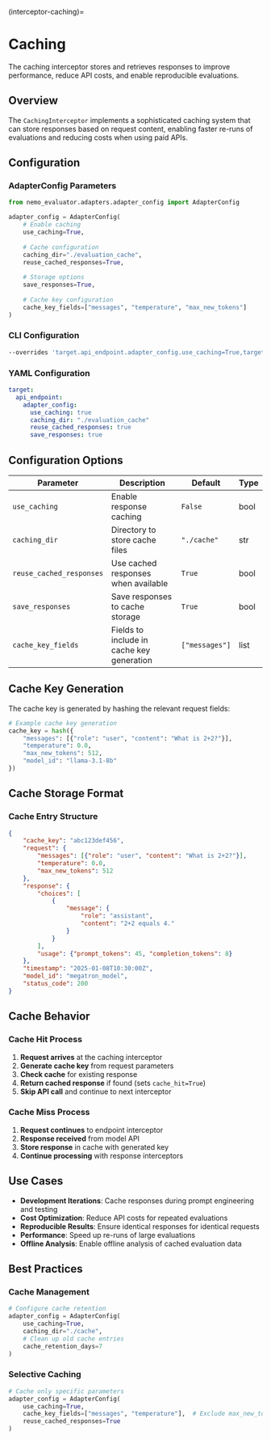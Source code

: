 (interceptor-caching)=

# Caching

The caching interceptor stores and retrieves responses to improve performance, reduce API costs, and enable reproducible evaluations.

## Overview

The `CachingInterceptor` implements a sophisticated caching system that can store responses based on request content, enabling faster re-runs of evaluations and reducing costs when using paid APIs.

## Configuration

### AdapterConfig Parameters

```python
from nemo_evaluator.adapters.adapter_config import AdapterConfig

adapter_config = AdapterConfig(
    # Enable caching
    use_caching=True,
    
    # Cache configuration
    caching_dir="./evaluation_cache",
    reuse_cached_responses=True,
    
    # Storage options
    save_responses=True,
    
    # Cache key configuration
    cache_key_fields=["messages", "temperature", "max_new_tokens"]
)
```

### CLI Configuration
```bash
--overrides 'target.api_endpoint.adapter_config.use_caching=True,target.api_endpoint.adapter_config.caching_dir=./cache,target.api_endpoint.adapter_config.reuse_cached_responses=True'
```

### YAML Configuration
```yaml
target:
  api_endpoint:
    adapter_config:
      use_caching: true
      caching_dir: "./evaluation_cache"
      reuse_cached_responses: true
      save_responses: true
```

## Configuration Options

| Parameter | Description | Default | Type |
|-----------|-------------|---------|------|
| `use_caching` | Enable response caching | `False` | bool |
| `caching_dir` | Directory to store cache files | `"./cache"` | str |
| `reuse_cached_responses` | Use cached responses when available | `True` | bool |
| `save_responses` | Save responses to cache storage | `True` | bool |
| `cache_key_fields` | Fields to include in cache key generation | `["messages"]` | list |

## Cache Key Generation

The cache key is generated by hashing the relevant request fields:

```python
# Example cache key generation
cache_key = hash({
    "messages": [{"role": "user", "content": "What is 2+2?"}],
    "temperature": 0.0,
    "max_new_tokens": 512,
    "model_id": "llama-3.1-8b"
})
```

## Cache Storage Format

### Cache Entry Structure
```json
{
    "cache_key": "abc123def456",
    "request": {
        "messages": [{"role": "user", "content": "What is 2+2?"}],
        "temperature": 0.0,
        "max_new_tokens": 512
    },
    "response": {
        "choices": [
            {
                "message": {
                    "role": "assistant", 
                    "content": "2+2 equals 4."
                }
            }
        ],
        "usage": {"prompt_tokens": 45, "completion_tokens": 8}
    },
    "timestamp": "2025-01-08T10:30:00Z",
    "model_id": "megatron_model",
    "status_code": 200
}
```

## Cache Behavior

### Cache Hit Process
1. **Request arrives** at the caching interceptor
2. **Generate cache key** from request parameters  
3. **Check cache** for existing response
4. **Return cached response** if found (sets `cache_hit=True`)
5. **Skip API call** and continue to next interceptor

### Cache Miss Process  
1. **Request continues** to endpoint interceptor
2. **Response received** from model API
3. **Store response** in cache with generated key
4. **Continue processing** with response interceptors

## Use Cases

- **Development Iterations**: Cache responses during prompt engineering and testing
- **Cost Optimization**: Reduce API costs for repeated evaluations
- **Reproducible Results**: Ensure identical responses for identical requests
- **Performance**: Speed up re-runs of large evaluations
- **Offline Analysis**: Enable offline analysis of cached evaluation data

## Best Practices

### Cache Management
```python
# Configure cache retention
adapter_config = AdapterConfig(
    use_caching=True,
    caching_dir="./cache",
    # Clean up old cache entries
    cache_retention_days=7
)
```

### Selective Caching
```python
# Cache only specific parameters
adapter_config = AdapterConfig(
    use_caching=True,
    cache_key_fields=["messages", "temperature"],  # Exclude max_new_tokens
    reuse_cached_responses=True
)
```
